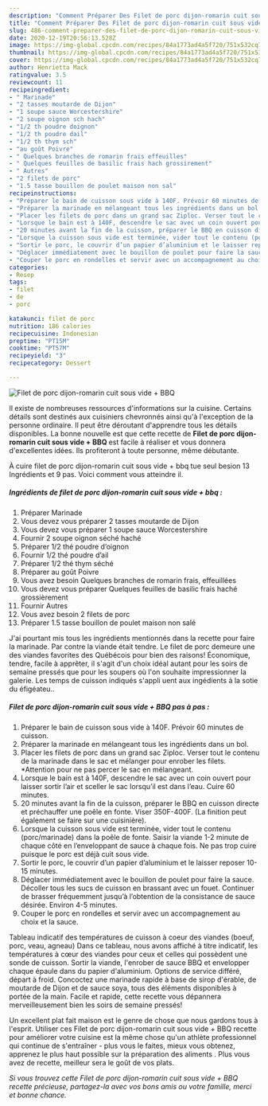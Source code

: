 ```yaml
---
description: "Comment Préparer Des Filet de porc dijon-romarin cuit sous vide + BBQ"
title: "Comment Préparer Des Filet de porc dijon-romarin cuit sous vide + BBQ"
slug: 486-comment-preparer-des-filet-de-porc-dijon-romarin-cuit-sous-vide-bbq
date: 2020-12-19T20:56:13.528Z
image: https://img-global.cpcdn.com/recipes/84a1773ad4a5f720/751x532cq70/filet-de-porc-dijon-romarin-cuit-sous-vide-bbq-photo-principale-de-la-recette.jpg
thumbnail: https://img-global.cpcdn.com/recipes/84a1773ad4a5f720/751x532cq70/filet-de-porc-dijon-romarin-cuit-sous-vide-bbq-photo-principale-de-la-recette.jpg
cover: https://img-global.cpcdn.com/recipes/84a1773ad4a5f720/751x532cq70/filet-de-porc-dijon-romarin-cuit-sous-vide-bbq-photo-principale-de-la-recette.jpg
author: Henrietta Mack
ratingvalue: 3.5
reviewcount: 11
recipeingredient:
- " Marinade"
- "2 tasses moutarde de Dijon"
- "1 soupe sauce Worcestershire"
- "2 soupe oignon sch hach"
- "1/2 th poudre doignon"
- "1/2 th poudre dail"
- "1/2 th thym sch"
- "au goût Poivre"
- " Quelques branches de romarin frais effeuilles"
- " Quelques feuilles de basilic frais hach grossirement"
- " Autres"
- "2 filets de porc"
- "1.5 tasse bouillon de poulet maison non sal"
recipeinstructions:
- "Préparer le bain de cuisson sous vide à 140F. Prévoir 60 minutes de cuisson."
- "Préparer la marinade en mélangeant tous les ingrédients dans un bol."
- "Placer les filets de porc dans un grand sac Ziploc. Verser tout le contenu de la marinade dans le sac et mélanger pour enrober les filets. *Attention pour ne pas percer le sac en mélangeant."
- "Lorsque le bain est à 140F, descendre le sac avec un coin ouvert pour laisser sortir l’air et sceller le sac lorsqu’il est dans l’eau. Cuire 60 minutes."
- "20 minutes avant la fin de la cuisson, préparer le BBQ en cuisson directe et préchauffer une poêle en fonte. Viser 350F-400F. (La finition peut également se faire sur une cuisinière)."
- "Lorsque la cuisson sous vide est terminée, vider tout le contenu (porc/marinade) dans la poêle de fonte. Saisir la viande 1-2 minute de chaque côté en l’enveloppant de sauce à chaque fois. Ne pas trop cuire puisque le porc est déjà cuit sous vide."
- "Sortir le porc, le couvrir d’un papier d’aluminium et le laisser reposer 10-15 minutes."
- "Déglacer immédiatement avec le bouillon de poulet pour faire la sauce. Décoller tous les sucs de cuisson en brassant avec un fouet. Continuer de brasser fréquemment jusqu’à l’obtention de la consistance de sauce désirée. Environ 4-5 minutes."
- "Couper le porc en rondelles et servir avec un accompagnement au choix et la sauce."
categories:
- Resep
tags:
- filet
- de
- porc

katakunci: filet de porc 
nutrition: 186 calories
recipecuisine: Indonesian
preptime: "PT15M"
cooktime: "PT57M"
recipeyield: "3"
recipecategory: Dessert

---
```



![Filet de porc dijon-romarin cuit sous vide + BBQ](https://img-global.cpcdn.com/recipes/84a1773ad4a5f720/751x532cq70/filet-de-porc-dijon-romarin-cuit-sous-vide-bbq-photo-principale-de-la-recette.jpg)

Il existe de nombreuses ressources d'informations sur la cuisine. Certains détails sont destinés aux cuisiniers chevronnés ainsi qu'à l'exception de la personne ordinaire. Il peut être déroutant d'apprendre tous les détails disponibles. La bonne nouvelle est que cette recette de <strong> Filet de porc dijon-romarin cuit sous vide + BBQ </strong> est facile à réaliser et vous donnera d'excellentes idées. Ils profiteront à toute personne, même débutante.

<!--inarticleads1-->

À cuire filet de porc dijon-romarin cuit sous vide + bbq tue seul besion 13 Ingrédients et 9 pas. Voici comment vous atteindre il.

##### Ingrédients de filet de porc dijon-romarin cuit sous vide + bbq :

1. Préparer  Marinade
1. Vous devez vous préparer 2 tasses moutarde de Dijon
1. Vous devez vous préparer 1 soupe sauce Worcestershire
1. Fournir 2 soupe oignon séché haché
1. Préparer 1/2 thé poudre d’oignon
1. Fournir 1/2 thé poudre d’ail
1. Préparer 1/2 thé thym séché
1. Préparer au goût Poivre
1. Vous avez besoin  Quelques branches de romarin frais, effeuillées
1. Vous devez vous préparer  Quelques feuilles de basilic frais haché grossièrement
1. Fournir  Autres
1. Vous avez besoin 2 filets de porc
1. Préparer 1.5 tasse bouillon de poulet maison non salé


J&#39;ai pourtant mis tous les ingrédients mentionnés dans la recette pour faire la marinade. Par contre la viande était tendre. Le filet de porc demeure une des viandes favorites des Québécois pour bien des raisons! Économique, tendre, facile à apprêter, il s&#39;agit d&#39;un choix idéal autant pour les soirs de semaine pressés que pour les soupers où l&#39;on souhaite impressionner la galerie. Les temps de cuisson indiqués s&#39;appli uent aux ingédients à la sotie du éfigéateu.. 

<!--inarticleads2-->

##### Filet de porc dijon-romarin cuit sous vide + BBQ pas à pas :

1. Préparer le bain de cuisson sous vide à 140F. Prévoir 60 minutes de cuisson.
1. Préparer la marinade en mélangeant tous les ingrédients dans un bol.
1. Placer les filets de porc dans un grand sac Ziploc. Verser tout le contenu de la marinade dans le sac et mélanger pour enrober les filets. *Attention pour ne pas percer le sac en mélangeant.
1. Lorsque le bain est à 140F, descendre le sac avec un coin ouvert pour laisser sortir l’air et sceller le sac lorsqu’il est dans l’eau. Cuire 60 minutes.
1. 20 minutes avant la fin de la cuisson, préparer le BBQ en cuisson directe et préchauffer une poêle en fonte. Viser 350F-400F. (La finition peut également se faire sur une cuisinière).
1. Lorsque la cuisson sous vide est terminée, vider tout le contenu (porc/marinade) dans la poêle de fonte. Saisir la viande 1-2 minute de chaque côté en l’enveloppant de sauce à chaque fois. Ne pas trop cuire puisque le porc est déjà cuit sous vide.
1. Sortir le porc, le couvrir d’un papier d’aluminium et le laisser reposer 10-15 minutes.
1. Déglacer immédiatement avec le bouillon de poulet pour faire la sauce. Décoller tous les sucs de cuisson en brassant avec un fouet. Continuer de brasser fréquemment jusqu’à l’obtention de la consistance de sauce désirée. Environ 4-5 minutes.
1. Couper le porc en rondelles et servir avec un accompagnement au choix et la sauce.


Tableau indicatif des températures de cuisson à coeur des viandes (boeuf, porc, veau, agneau) Dans ce tableau, nous avons affiché à titre indicatif, les températures à cœur des viandes pour ceux et celles qui possèdent une sonde de cuisson. Sortir la viande, l&#39;enrober de sauce BBQ et envelopper chaque épaule dans du papier d&#39;aluminium. Options de service différé, départ à froid. Concoctez une marinade rapide à base de sirop d&#39;érable, de moutarde de Dijon et de sauce soya, tous des éléments disponibles à portée de la main. Facile et rapide, cette recette vous dépannera merveilleusement bien les soirs de semaine pressés! 

<!--inarticleads1-->

<p>
Un excellent plat fait maison est le genre de chose que nous gardons tous à l'esprit. Utiliser ces Filet de porc dijon-romarin cuit sous vide + BBQ recette pour améliorer votre cuisine est la même chose qu'un athlète professionnel qui continue de s'entraîner - plus vous le faites, mieux vous obtenez, apprenez le plus haut possible sur la préparation des aliments . Plus vous avez de recette, meilleur sera le goût de vos plats.
</p>

<p>
<i>Si vous trouvez cette Filet de porc dijon-romarin cuit sous vide + BBQ recette précieuse, partagez-la avec vos bons amis ou votre famille, merci et bonne chance.</i>
</p>

